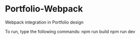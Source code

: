 # Portfolio-Webpack
Webpack integration in Portfolio design

To run, type the following commands:
npm run build
npm run dev
